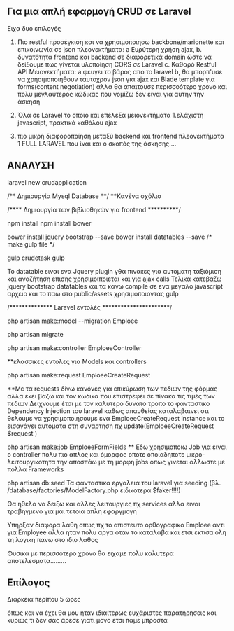 

## Για μια απλή εφαρμογή CRUD σε Laravel
Ειχα δυο επιλογές 
1. Πιο restful προσέγκιση και να χρησιμοποιησω backbone/marionette και επικοινωνία σε json
πλεονεκτήματα:
a Ευρύτερη χρήση ajax, 
b. δυνατότητα frontend και backend σε διαφορετικά domain ώστε να δείξουμε πως γίνεται υλοποίηση CORS σε Laravel
c. Καθαρό Restful API
Μειονεκτήματα:
a.φευγει το βάρος απο το laravel
b, θα μπορπ'υσε να χρησιμοποιηθουν ταυτοχρον json για ajax και Blade template για forms(content negotiation)  αλλα θα απαιτουσε περισσοότερο χρονο
και πολυ μεγλαύτερος κώδικας που νομίζω δεν ειναι για αυτην την άσκηση

2. Όλα σε Laravel το οποιο και επέλεξα
μειονεκτήματα
1.ελάχιστη javascript, πρακτικά καθόλου ajax
2. πιο μικρή διαφοροποίηση μεταξύ backend και frontend
πλεονεκτήματα
1 FULL LARAVEL που ίναι και ο σκοπός της άσκησης....





## ΑΝΑΛΥΣΗ


laravel new crudapplication

/**
Δημιουργία Mysql Database
**/
**Κανένα σχόλιο

/****   Δημιουργία των βιβλιοθηκών για frontend **********/

npm install
npm install bower

bower install jquery bootstrap --save
bower install datatables --save
/*
make gulp file
*/

gulp crudetask
gulp


To datatable ειναι ενα Jquery plugin γθα πινακες για αυτοματη ταξιόμιση και αναζήτηση επισης χρησιμοιποιεται και για ajax calls
Τελικα κατεβαζω jquery bootstrap datatables  και τα κανω compile σε ενα μεγαλο javascript αρχειο και το παω στο public/assets χρησιμοποιοντας gulp

/************** Laravel εντολές **********************/

php artisan make:model --migration Emploee

php artisan migrate

php artisan make:controller EmploeeController

**κλασσικες εντολες για Models και controllers


php artisan make:request EmploeeCreateRequest

**Με τα requests δίνω κανόνες για επικύρωση των πεδιων της φόρμας αλλα εκει βαζω και τον κωδικα που επιστρεφει σε πίνακα τις τιμές των πεδιων
Δειχνουμε έτσι με τον καλυτερο δυνατο τροπο το φανταστικο Dependency Injection του laravel καθως απαυθείας καταλαβαινει οτι θελουμε να χρησιμοποιησουμε
ενα EmploeeCreateRequest instance και το εισαγάγει αυτοματα στη συναρτηση πχ update(EmploeeCreateRequest $request
)

php artisan make:job EmploeeFormFields
**
Εδω χρησιμοποιω Job για ειναι ο controller πολυ πιο απλος και όμορφος οποτε οποιαδηποτε μικρο-λειτουργικοτητα την αποσπάω με τη μορφη jobs οπως γινεται αλλωστε με πολλα Frameworks


php artisan db:seed
Τα φανταστικα εργαλεια του laravel για seeding (βλ. /database/factories/ModelFactory.php ειδικοτερα $faker!!!!) 

Θα ηθελα να δειξω και αλλες λειτουργιες πχ services αλλα ειναι τραβηγμενο για μαι τετοια απλη εφαργμογη

Υπηρξαν διαφορα λαθη οπως πχ το απιστευτο ορθογραφικο Emploee αντι για Employee αλλα ηταν πολυ αργα οταν το καταλαβα και ετσι εκτισα ολη τη λογικη πανω στο ιδιο λαθος

Φυσικα με περισσοτερο χρονο θα ειχαμε πολυ καλυτερα αποτελεσματα.........



## Επίλογος 
Διάρκεια περίπου 5 ώρες

όπως και να έχει θα μου ηταν ιδιαίτερως ευχάριστες παρατηρησεις  και κυριως τι δεν σας άρεσε
γιατι μονο ετσι παμε μπροστα






